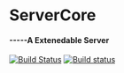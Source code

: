 # ServerCore
#### -----A Extenedable Server
[![Build Status](https://travis-ci.org/haoxingxing/ServerCore.svg?branch=master)](https://travis-ci.org/haoxingxing/ServerCore)
[![Build status](https://ci.appveyor.com/api/projects/status/l1stibpy3qlap0nq?svg=true)](https://ci.appveyor.com/project/haoxingxing/servercore)
